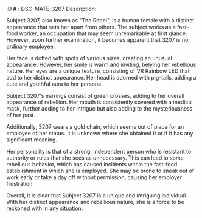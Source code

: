 ID # : DSC-MATE-3207
Description:

Subject 3207, also known as "The Rebel", is a human female with a distinct appearance that sets her apart from others. The subject works as a fast-food worker, an occupation that may seem unremarkable at first glance. However, upon further examination, it becomes apparent that 3207 is no ordinary employee.

Her face is dotted with spots of various sizes, creating an unusual appearance. However, her smile is warm and inviting, belying her rebellious nature. Her eyes are a unique feature, consisting of VR Rainbow LED that add to her distinct appearance. Her head is adorned with pig-tails, adding a cute and youthful aura to her persona.

Subject 3207's earrings consist of green crosses, adding to her overall appearance of rebellion. Her mouth is consistently covered with a medical mask, further adding to her intrigue but also adding to the mysteriousness of her past.

Additionally, 3207 wears a gold chain, which seems out of place for an employee of her status. It is unknown where she obtained it or if it has any significant meaning.

Her personality is that of a strong, independent person who is resistant to authority or rules that she sees as unnecessary. This can lead to some rebellious behavior, which has caused incidents within the fast-food establishment in which she is employed. She may be prone to sneak out of work early or take a day off without permission, causing her employer frustration.

Overall, it is clear that Subject 3207 is a unique and intriguing individual. With her distinct appearance and rebellious nature, she is a force to be reckoned with in any situation.